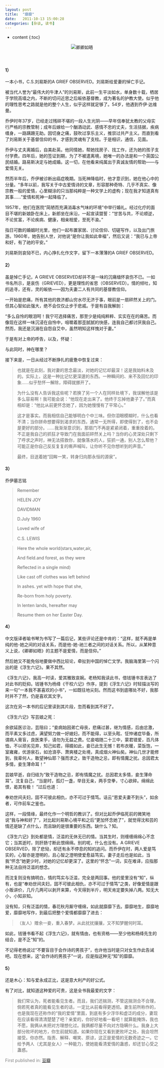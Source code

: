 ```yaml
---
layout: post
title:  "靡靡"
date:   2011-10-13 15:00:28
categories: [杂谈, 读书]
---
```

* content
{:toc}

<div>
<center>
<img src="http://img6.douban.com/lpic/s9019709.jpg" alt="卿卿如晤"></img>
</center>
</div>
<br><br>


#### 1）

一本小书，C.S.刘易斯的A GRIEF OBSERVED。刘易斯给爱妻的悼亡手记。

被当代人誉为“最伟大的牛津人”的刘易斯，此前一生平淡如水，单身数十载，栖居于学院高墙之内，不断的切问近思之后皈依基督教，成为著名的护教大使。似乎他的理性思考之路就是他的整个人生，似乎这样就足够了。54岁，他遇到乔伊·达维曼。

乔伊时年37岁，已经走过残碎不堪的一段人生光阴——早年信奉犹太教的父母实行严格的宗教管制；成年后嫁给一个酗酒动武、感情不忠的丈夫，生活拮据，疾病缠身，一路蹒跚无助。因切身之痛，鼓吹过享乐主义，推崇过共产主义。而直到看了刘易斯关于基督信仰的书，才感到灵魂有了支柱。于是相识，通信，见面。

乔伊与丈夫离婚后，自美赴英。他同情她，帮她找房子、找工作，还为她的孩子支付学费。四年后，她的签证到期，为了不被遣离境，她唯一的办法是和一个英国公民结婚。路易斯决定与她成婚。这一切，在他看来纯属出于真诚友情的帮助——与爱情无关。

然而半年后，乔伊被诊断出癌症晚期。当死神降临时，他才意识到，她在他心中的分量。“多年以前，我写关于中古爱情诗的文章，形容那种奇特、几乎不真实、像宗教一般的爱情，心里糊涂的只当那纯粹是一种文学上的虚构；现在我才知道真有其事……”爱情和死神一起降临了。

1957年，他们在医院“简陋而充满消毒水气味的环境”中举行婚礼。经过化疗的面目不堪的新娘卧在床上，新郎坐在床沿，一起宣读盟誓：“甘苦与共，不论顺逆，不论贫富，不论疾病、健康，相亲相爱，至死不渝。”

指日可数的婚姻时光里，他们一起布置家居、讨论信仰、切磋写作，以及出门旅游。1960年，她告别人世，对他说“是你让我如此幸福”，然后又说：“我已与上帝和好，有了祂的平安。”

刘易斯则哀恸不已，内心挣扎化作文字，留下一本薄薄的A GRIEF OBSERVED。

#### 2）

虽是悼亡手记，A GRIEVE OBSERVED却并不是一味的沉痛缅怀哀伤不已。一如书名所示，是哀伤（GRIEVED），更是理性的省思（OBSERVED）。情的倾吐，知的追寻，还有，灵的皈依——因为夫妻二人有共同的基督教信仰。

一开始是悲痛，所有其他的救济都山穷水尽无济于事，眼前是一扇砰然关上的门。但其心智如此强大，绝不会仅仅止步于悲戚。于是有自我解剖：

“多么自怜的眼泪呵！我宁可选择痛苦，那至少是纯纯粹粹、实实在在的痛苦。而像现在这样一味沉浸在自怜中，咀嚼着那歪腻腻的快感，连我自己都讨厌我自己。然而，我还是沉溺在自怨自艾中，虽然明知这样愧对于妻。”

于是有对上帝的呼告，以及，怀疑：

与此同时，神在哪里？

接下来是，一日从经过不断挣扎的疲惫中恢复过来：

>也就是在此刻，我对妻的思念最淡，对她的记忆却最深！这是我始料未及的。实际上，这是一种比记忆更深邃的东西。一种瞬间的、来不及回忆的印象……似乎愁怀一解除，障碍就挪开了。
>
>为什么没有人告诉我这些呢？若换了另一个人在同样处境下，我误解他该是多么容易啊！我可能会说：“他现在走出来了。他终于忘掉他妻子了。”而真相却是：“他比从前更怀念她了，因为她慢慢有了平常心。”
>
>这才是事实。而我相信自己能够明白个中三味。但你泪眼模糊时，什么也看不清；当你拼命想要得到渴求的东西，通常一无所得，即使得到了，也不会是更好的部分。……我渐渐意识到，那扇门不再是紧紧闭着，重重拴着的。不正是我自己的抓狂才导致门在我面前砰然关上吗？当你的心灵深处只剩下了呼求之声时，神无法搭救你，就像落水的人，狂抓一通，别人怎么帮他？可能正是你自己反反复复的嘶声喊叫，让你听不见你想听到的声音。”
>
>最终，目送着她“回眸一笑，转身归向那永恒的源泉”。

#### 3）

乔伊墓志铭

>
>Remember
>
>HELEN JOY
>
>DAVIDMAN
>
>D.July 1960
>
>Loved wife of
>
>C.S. LEWIS
>　　


>Here the whole world(stars,water,air,
>
>And field.and forest, as they were
>
>Reflected in a single mind)
>
>Like cast off clothes was left behind
>
>In ashes. yet with hope that she,
>
>Re-born from holy poverty.
>
>In lenten lands, hereafter may
>
>Resume them on her Easter Day.

#### 4）

中文版译者喻书琴为书写了一篇后记，某些评论还是中肯的：“这样，就不再是单纯的他-她之间的对话关系，而是他-她-祂三者之间的对话关系。所以，从某种意义上说，《卿卿如晤》的主题不是爱情，而是信仰。”

然后她又不能免俗地要做中西比较论，牵扯到中国的悼亡文学。我脑海里第一个闪出的是《浮生六记》。果不其然。

《浮生六记》，我高一时读，爱其雅致哀婉。老杨知我读此书，借钱锺书言表达了对此书的贬抑。钱锺书为杨绛《干校六记》作序，提到《浮生六记》时轻描淡写的来一句“一本我不甚喜欢的小书”，一如既往地尖刻。然而这书到底哪处不好，我那时并不了然，仍是喜欢其文字。

这次在另一本书的后记里读到其片段，忽而看到其不好了。

《浮生六记》写芸娘之死：

余欲延医诊治，芸阻曰；“妾病始因弟亡母丧，悲痛过甚，继为情感，后由忿激，而平素又多过虑，满望努力做一好媳妇，而不能得，以至头眩、怔忡诸症毕备，所谓病人膏盲，良医束手，请勿为无益之费。忆妾唱随二十三中，蒙君错爱，百凡体恤，不以顽劣见弃，知己如君，得婿如此，妾已此生无憾！若布衣暖，菜饭饱，一室雍雍，优游泉石，如沧浪亭、萧爽楼之处境，真成烟火神仙矣。神仙几世才能修到，我辈何人，敢望神仙耶？强而求之，致干造物之忌，即有情魔之扰。总因君太多情，妾生薄命耳！”

芸娘早逝，自归结为“致干造物之忌，即有情魔之扰。总因君太多情，妾生薄命耳”。沈复自己，“当是时，孤灯一盏，举目无亲，两手空拳，寸心欲碎。绵绵此恨，曷其有极！ ”过后也道：

奉劝世间夫妇，固不可彼此相仇，亦不可过于情笃。话云“恩爱夫妻不到头”，如余者，可作前车之鉴也。

这样，一段情缘，最终化作一个明哲的教训了。但对比起乔伊临死前的微笑地说“我与神和好了”，对比起刘易斯心境平和之后“更加怀念她了”，就觉得沈和芸的情还是缺了点什么，而且缺的是很重要的东西。缺什么？知。

《浮生六记》到处都是情，泛滥的无休无已的情。当其生时，则缠缠绵绵心不念它；当其逝时，则肝肠寸断此恨绵绵。别的呢，什么也没有。A GRIEVE OBSERVED，除了悲恸，却还有永不停息的知的追问。而乔伊在时，两人爱是笃实的，心智亦是澄明的，且心智之澄明使爱愈益笃实。妻子走后也是如此，当我“怀念”她更少时，对她的记忆却更深了。这里的“怀念”一词，实在难译，应指那种无法自持泛滥的想念。

而沈复则没有搞明白，情的笃实与泛滥，完全是两回事。他的爱里没有“知”，纵有，也是“奉劝世间夫妇，固不可彼此相仇，亦不可过于情笃”之类，好像爱情是跟小贩讲价，几斤几两可以剥开来算，今天得到半斤，明天肯定要失掉八两。知无大小，小知非知。

没有知，只有泛滥的情，春花秋月厮守缠绵，如此就靡靡下去。靡靡地生，靡靡地爱，靡靡地写作，到最后把整个爱情都靡靡了进去：

>（友人）赠余一妾，重入春梦。从此扰扰攘攘，又不知梦醒何时耳。

如此，钱锺书看不起《浮生六记》，就有情由，也有资格——至少他和杨绛先生的结合，是不乏“知”的。

不记得老杨说过“不要盲目于会作诗的男孩子”，也许他当时是只对女生作此告诫吧。现在想来，这“会作诗的男孩子”一说，应是指这种无“知”的靡靡。

#### 5）

还是木心：知与爱永成正比，这是意大利产的好公式。

有了对比，就知道这种爱的可贵，这是全书我最爱的文字：

>我们常认为，死者能看见生者。而且，我们还揣测，不管这揣测合不合理，倘若死者真的能看见生者的话，一定比从前看得更透彻。妻生前所称作的，也是我现在还称作的“我的爱情”里面，到底有多少浮华和虚泛的成分，妻现在应该看得清清楚楚了吧？亲爱的，你好好地看一看吧！就算能掩饰，我也不愿，我俩从未把对方理想化过。我俩都尽量不向对方隐瞒什么。我身上大部分败坏的地方，你生前就知道。如果你现在又看到更败坏之处，我会坦然接受。你亦然。指责、解释、嘲笑、原谅，这正是爱情的无数奇迹之一。它给予两人（尤其是女人）一种能力，使她能看清爱情的蛊惑，却还甘心受之蛊惑。


<p><font color="gray">First published in: </font><a href="http://book.douban.com/review/5130135/">豆瓣</a></p>
